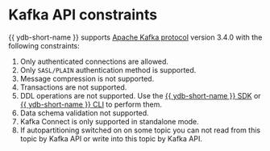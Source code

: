 # Kafka API constraints

{{ ydb-short-name }} supports [Apache Kafka protocol](https://kafka.apache.org/protocol.html) version 3.4.0 with the following constraints:

1. Only authenticated connections are allowed.
2. Only `SASL/PLAIN` authentication method is supported.
3. Message compression is not supported.
4. Transactions are not supported.
5. DDL operations are not supported. Use the [{{ ydb-short-name }} SDK](../ydb-sdk/index.md) or [{{ ydb-short-name }} CLI](../ydb-cli/index.md) to perform them.
6. Data schema validation not supported.
7. Kafka Connect is only supported in standalone mode.
8. If autopartitioning switched on on some topic you can not read from this topic by Kafka API or write into this topic by Kafka API.